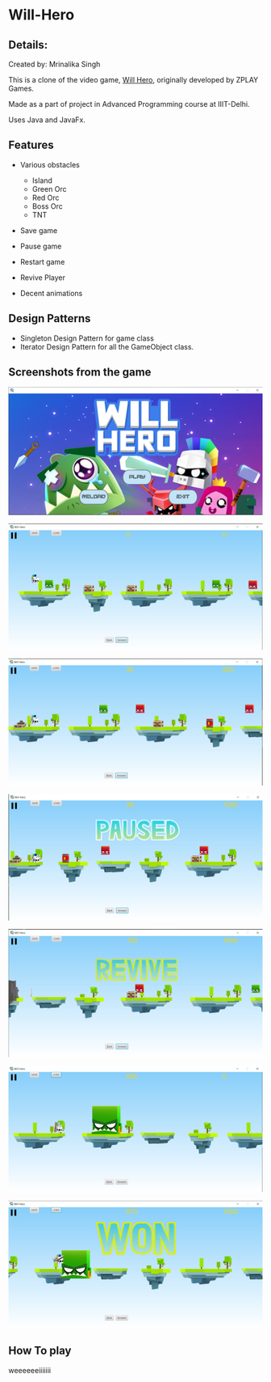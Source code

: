 # Will-Hero
 ## Details:
  
  Created by: Mrinalika Singh

  This is a clone of the video game, [Will Hero](https://will-hero.fandom.com/wiki/Will_Hero_Wiki), originally developed by ZPLAY Games.

  Made as a part of project in Advanced Programming course at IIIT-Delhi.

  Uses Java and JavaFx.
  
## Features
 - Various obstacles
    - Island
    - Green Orc
    - Red Orc
    - Boss Orc
    - TNT
  
 - Save game
 - Pause game 
 - Restart game 
 - Revive Player
 - Decent animations

## Design Patterns
  - Singleton Design Pattern for game class
  - Iterator Design Pattern for all the GameObject class. 

## Screenshots from the game
![Alt Image text](/Screenshot/MainMenu.png?raw=true "Main Menu")

![Alt Image text](/Screenshot/game1.png?raw=true "screenshot 1")

![Alt Image text](/Screenshot/game2.png?raw=true "screenshot 2")

![Alt Image text](/Screenshot/PauseMenu.png?raw=true "Pause Menu")

![Alt Image text](/Screenshot/Revive.png?raw=true "Revive option")

![Alt Image text](/Screenshot/BossFight.png?raw=true "Boss Fight")

![Alt Image text](/Screenshot/Victory.png?raw=true "Victory")

## How To play
weeeeeeiiiiiii


